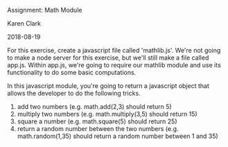 Assignment: Math Module

Karen Clark

2018-08-19

For this exercise, create a javascript file called 'mathlib.js'.  We're not going to make a node server for this exercise, but we'll still make a file called app.js.  Within app.js, we're going to require our mathlib module and use its functionality to do some basic computations.

In this javascript module, you're going to return a javascript object that allows the developer to do the following tricks.

1. add two numbers (e.g. math.add(2,3) should return 5)
2. multiply two numbers (e.g. math.multiply(3,5) should return 15)
3. square a number (e.g. math.square(5) should return 25)
4. return a random number between the two numbers (e.g. math.random(1,35) should return a random number between 1 and 35)